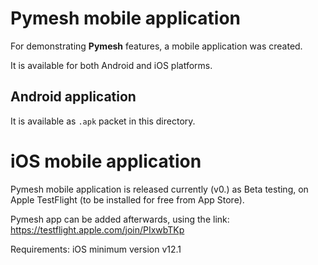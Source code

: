 
# Pymesh mobile application

For demonstrating **Pymesh** features, a mobile application was created.

It is available for both Android and iOS platforms.

## Android application

It is available as `.apk` packet in this directory.

# iOS mobile application

Pymesh mobile application is released currently (v0.) as Beta testing, on Apple TestFlight (to be installed for free from App Store).

Pymesh app can be added afterwards, using the link: https://testflight.apple.com/join/PIxwbTKp

Requirements: iOS minimum version v12.1
